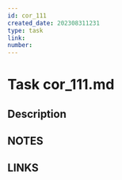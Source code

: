```yaml
---
id: cor_111 
created_date: 202308311231
type: task
link: 
number: 
---
```


# Task cor_111.md

## Description

## NOTES

## LINKS

